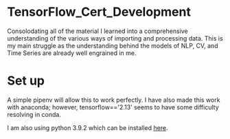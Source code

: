# TensorFlow_Cert_Development
Consolodating all of the material I learned into a comprehensive understanding of the various ways of importing and processing data. This is my main struggle as the understanding behind the models of NLP, CV, and Time Series are already well engrained in me.

# Set up
A simple pipenv will allow this to work perfectly. I have also made this work with anaconda; however, tensorflow=='2.13' seems to have some difficulty resolving in conda.

I am also using python 3.9.2 which can be installed [here](https://www.python.org/downloads/release/python-392/).
